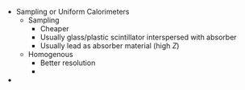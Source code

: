 
- Sampling or Uniform Calorimeters
	- Sampling
		- Cheaper
		- Usually glass/plastic scintillator interspersed with absorber
		- Usually lead as absorber material (high $Z$)
	- Homogenous
		- Better resolution
		- 
- 